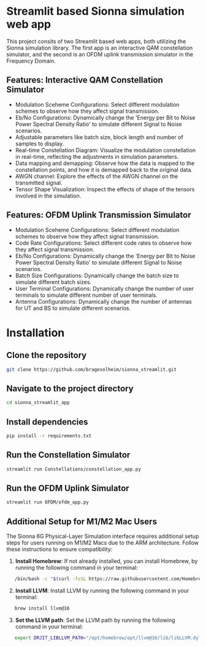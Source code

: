 # Streamlit based Sionna simulation web app
This project consits of two Streamlit based web apps, both utilizing the Sionna simulation library. The first app is an interactive QAM constellation simulator, and the second is an OFDM uplink transmission simulator in the Frequency Domain. 

## Features: Interactive QAM Constellation Simulator
- Modulation Sceheme Configurations: Select different modulation schemes to observe how they affect signal transmission.
- Eb/No Configurations: Dynamically change the 'Energy per Bit to Noise Power Spectral Density Ratio' to simulate different Signal to Noise scenarios.
- Adjustable parameters like batch size, block length and number of samples to display. 
- Real-time Constellation Diagram: Visualize the modulation constellation in real-time, reflecting the adjustments in simulation parameters.
- Data mapping and demapping: Observe how the data is mapped to the constellation points, and how it is demapped back to the original data.
- AWGN channel: Explore the effects of the AWGN channel on the transmitted signal.
- Tensor Shape Visualization: Inspect the effects of shape of the tensors involved in the simulation.

## Features: OFDM Uplink Transmission Simulator
- Modulation Sceheme Configurations: Select different modulation schemes to observe how they affect signal transmission.
- Code Rate Configurations: Select different code rates to observe how they affect signal transmission.
- Eb/No Configurations: Dynamically change the 'Energy per Bit to Noise Power Spectral Density Ratio' to simulate different Signal to Noise scenarios.
- Batch Size Configurations: Dynamically change the batch size to simulate different batch sizes.
- User Terminal Configurations: Dynamically change the number of user terminals to simulate different number of user terminals.
- Antenna Configurations: Dynamically change the number of antennas for UT and BS to simulate different scenarios.


# Installation
## Clone the repository
```sh
git clone https://github.com/bragesolheim/sionna_streamlit.git
```
## Navigate to the project directory
```sh
cd sionna_streamlit_app
```
## Install dependencies
```sh
pip install -r requirements.txt
```
## Run the Constellation Simulator
```sh
streamlit run Constellations/constellation_app.py
```

## Run the OFDM Uplink Simulator
```sh
streamlit run OFDM/ofdm_app.py
```

## Additional Setup for M1/M2 Mac Users

The Sionna 6G Physical-Layer Simulation interface requires additional setup steps for users running on M1/M2 Macs due to the ARM architecture. Follow these instructions to ensure compatibility:

1. **Install Homebrew**: If not already installed, you can install Homebrew, by running the following command in your terminal:
```sh
   /bin/bash -c "$(curl -fsSL https://raw.githubusercontent.com/Homebrew/install/HEAD/install.sh)"

```
2. **Install LLVM**: Install LLVM by running the following command in your terminal:
```sh
   brew install llvm@16
```
3. **Set the LLVM path**: Set the LLVM path by running the following command in your terminal:
```sh
   export DRJIT_LIBLLVM_PATH="/opt/homebrew/opt/llvm@16/lib/libLLVM.dylib"
```
